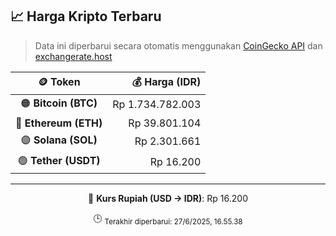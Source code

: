 

<!-- HARGA_KRIPTO -->
## 📈 Harga Kripto Terbaru

> Data ini diperbarui secara otomatis menggunakan [CoinGecko API](https://www.coingecko.com/) dan [exchangerate.host](https://exchangerate.host/)

<div align="center">

| 🪙 Token | 💰 Harga (IDR) |
|:------:|---------------:|
| 🟠 **Bitcoin (BTC)**   | Rp 1.734.782.003 |
| 🔵 **Ethereum (ETH)**  | Rp 39.801.104 |
| 🟣 **Solana (SOL)**    | Rp 2.301.661 |
| 🟢 **Tether (USDT)**   | Rp 16.200 |

---

💱 **Kurs Rupiah (USD → IDR)**: Rp 16.200

🕒 <sub>Terakhir diperbarui: 27/6/2025, 16.55.38</sub>

</div>
<!-- /HARGA_KRIPTO -->